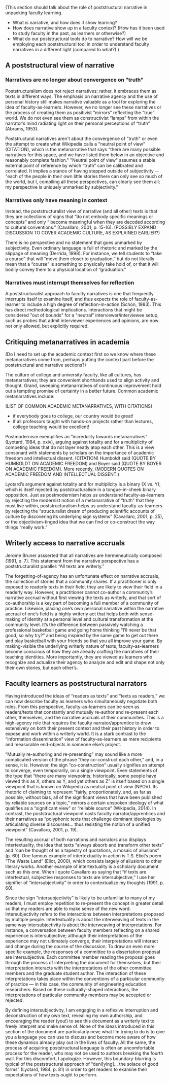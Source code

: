 (This section should talk about the role of poststructural narrative in unpacking faculty learning.

* What is narrative, and how does it show learning?
* How does narrative show up in a faculty context? (How has it been used to study faculty in the past, as learners or otherwise?)
* What do our poststructural tools do to narrative? How will we be employing each poststructural tool in order to understand faculty narratives in a different light (compared to what?)
)

A poststructural view of narrative
------------------------------------

### Narratives are no longer about convergence on "truth"

Poststructuralism does not reject narratives; rather, it embraces them as texts in different ways. The emphasis on narrative agency and the use of personal history still makes narrative valuable as a tool for exploring the idea of faculty-as-learners. However, we no longer see these narratives or the process of creating them as positivist “mirrors” reflecting the “true” world. We do not even see them as constructivist “lamps” from within the narrator’s mind radiating light on their personal perceptions of “truth” (Abrams, 1953). 

Poststructural narratives aren't about the convergence of "truth" or even the attempt to create what Wikipedia calls a "neutral point of view" (CITATION), which is the metanarrative that says "there are many possible narratives for this space, and we have listed them below in an objective and reasonably complete fashion." "Neutral point of view" assumes a stable external point of reference by which “truth” can be calibrated and correlated. It implies a stance of having stepped outside of subjectivity -- "each of the people in their own little stories there can only see so much of the world, but I, compiling all these perspectives, can clearly see them all; my perspective is uniquely unmarked by subjectivity." 

### Narratives only have meaning in context

Instead, the poststructuralist view of narrative (and all other) texts is that they are collections of signs that “do not embody specific meanings or concepts” and only “ become meaningful when they are decoded according to cultural conventions.” (Cavallaro, 2001, p. 15-16). (POSSIBLY EXPAND DISCUSSION TO COVER ACADEMIC CULTURE, AS EXPLAINED EARLIER?)

There is no perspective and no statement that goes unmarked by subjectivity. Even ordinary language is full of rhetoric and marked by the slippage of meaning (Derrida, 1998). For instance, we tell students to “take a course” that will “move them closer to graduation,” but do not literally mean that a “course” is something to physically take hold of, or that it will bodily convey them to a physical location of “graduation.”

### Narratives must interrupt themselves for reflection

A poststructuralist approach to faculty narratives is one that frequently interrupts itself to examine itself, and thus expects the role of faculty-as-learner to include a high degree of reflection-in-action (Schön, 1983). This has direct methodological implications. Interactions that might be considered "out of bounds" for a "neutral" interviewer/interviewee setup, such as probes that admit interviewer experiences and opinions, are now not only allowed, but explicitly required.

Critiquing metanarratives in academia
--------------------------------------------

(Do I need to set up the academic context first so we know where these metanarratives come from, perhaps putting the context part before the poststructural and narrative sections?)

The culture of college and university faculty, like all cultures, has metanarratives; they are convenient shorthands used to align activity and thought. Grand, sweeping metanarratives of continuous improvement hold out a tempting promise of certainty in a better future. Common academic metanarratives include:

(LIST OF COMMON ACADEMIC METANARRATIVES, WITH CITATIONS)

* if everybody goes to college, our country would be great!
* if all professors taught with hands-on projects rather than lectures, college teaching would be excellent!

Postmodernism exemplifies an “incredulity towards metanarratives” (Lyotard, 1984, p. xxiv), arguing against totality and for a multiplicity of competing ideas that do not layer neatly atop each other.
This is a view consonant with statements by scholars on the importance of academic freedom and intellectual dissent. (CITATION) Humboldt said (QUOTE BY HUMBOLDT ON ACADEMIC FREEDOM) and Boyer said (QUOTE BY BOYER ON ACADEMIC FREEDOM). More recently, (MODERN QUOTES ON ACADEMIC FREEDOM AND INTELLECTUAL DISSENT.)

Lyotard’s argument against totality and for multiplicity is a binary (X vs. Y), which is itself rejected by poststructuralism in a tongue-in-cheek binary opposition. Just as postmodernism helps us understand faculty-as-learners by rejecting the modernist notion of a metanarrative of “truth” that they must live within, poststructuralism helps us understand faculty-as-learners by rejecting the “structuralist dream of producing scientific accounts of culture by discovering its underlying sign systems” (Cavallaro, 2001, p. 25), or the objectivism-tinged idea that we can find or co-construct the way things “really work.”

Writerly access to narrative accruals
------------------------------------------

Jerome Bruner assserted that all narratives are hermeneutically composed (1991, p. 7). This statement from the narrative perspective has a poststructuralist parallel: “All texts are writerly.” 

The forgetting-of-agency has an unfortunate effect on narrative accruals, the collection of stories that a community shares. If a practitioner is only exposed to readerly texts in their field, they are likely to view their field in a readerly way. However, a practitioner cannot co-author a community’s narrative accrual without first viewing the texts as writerly, and that sort of co-authorship is a key part of becoming a full member of a community of practice. Likewise, placing one’s own personal narrative within the narrative accrual of one’s field is a highly writerly act that helps both with sense-making of identity at a personal level and cultural transformation at the community level. It’s the difference between passively watching a professional basketball game and going home thinking “I’ll never be that good, so why try?” and being inspired by the same game to get out there and play basketball with your friends so that you all improve your game. By making-visible the underlying writerly nature of texts, faculty-as-learners become conscious of how they are already crafting the narratives of their teaching identities. More importantly, they are viewed as learners who recognize and actualize their agency to analyze and edit and shape not only their own stories, but each other’s.

Faculty learners as poststructural narrators
----------------------------------------------

Having introduced the ideas of “readers as texts” and “texts as readers,” we can now describe faculty as learners who simultaneously negotiate both roles. From this perspective, faculty-as-learners can be seen as readers/texts that constantly and mutually re-author and re-present each other, themselves, and the narrative accruals of their communities. This is a high-agency role that requires the faculty narrator/apprentice to draw extensively on both their present context and their past history in order to expose and work within a writerly world. It is a stark contrast to the “information dissemination” view of faculty-as-learners as mere recipients and measurable end-objects in someone else’s project.

“Mutually re-authoring and re-presenting” may sound like a more complicated version of the phrase “they co-construct each other,” and, in a sense, it is. However, the sign “co-construction” usually signifies an attempt to converge, even temporarily, on a single viewpoint. Even statements of the type that “there are many viewpoints; historically, some people have viewed this as X, others as Y, and yet others as Z” is itself based on a single viewpoint that is known on Wikipedia as neutral point of view (NPOV). Its rhetoric of claiming to represent "fairly, proportionately, and, as far as possible, without bias, all of the significant views that have been published by reliable sources on a topic,” mirrors a certain unspoken ideology of what qualifies as a “significant view” or “reliable source” (Wikipedia, 2014). In contrast, the poststructural viewpoint casts faculty narrator/apprentices and their narratives as “polyphonic texts that challenge dominant ideologies by articulating diverse discourses… thus resisting the notion of a unified viewpoint” (Cavallaro, 2001, p. 19).

The resulting accrual of both narrations and narrators also displays intertextuality, the idea that texts “always absorb and transform other texts” and “can be thought of as a tapestry of quotations, a mosaic of allusions” (p. 60). One famous example of intertextuality in action is T.S. Eliot’s poem “The Waste Land” (Eliot, 2000), which consists largely of allusions to other literary works. Another example of intertextuality is a scholarly document such as this one. When I quote Cavallaro as saying that “if texts are intertextual, subjective responses to texts are intersubjective,” I use her signifier of “intersubjectivity” in order to contextualize my thoughts (1991, p. 60).

Since the sign “intersubjectivity” is likely to be unfamiliar to many of my readers, I must employ repetition to re-present the concept in greater detail so that my readers are able to make sense of the new word. Intersubjectivity refers to the interactions between interpretations proposed by multiple people. Intertextuality is about the interweaving of texts in the same way intersubjectivity is about the interweaving of interpretations. For instance, a conversation between faculty members reflecting on a shared experience is intersubjective; although their interpretations of the experience may not ultimately converge, their interpretations will interact and change during the course of the discussion. To draw an even more specific example, the responses of a committee to a dissertation proposal are intersubjective. Each committee member reading the proposal goes through the process of interpreting the document for themselves, but their interpretation interacts with the interpretations of the other committee members and the graduate student author. The interaction of these interpretations takes place within the conventions of a particular community of practice — in this case, the community of engineering education researchers. Based on these culturally-shaped interactions, the interpretations of particular community members may be accepted or rejected.

By defining intersubjectivity, I am engaging in a reflexive interruption and deconstruction of my own text, revealing my own authorship, and encouraging the reader (you!) to see this document as a writerly text to freely interpret and make sense of. None of the ideas introduced in this section of the document are particularly new; what I’m trying to do is to give you a language you can use to discuss and become more aware of how these dynamics already play out in the lives of faculty. All the same, the process of acquiring poststructural language is often an uncomfortable process for the reader, who may not be used to authors breaking the fourth wall. For this discomfort, I apologize. However, this boundary-blurring is typical of the poststructural approach of “deni\[ying]… the solace of good forms” (Lyotard, 1984, p. 81) in order to get readers to examine their expectations of how texts ought to perform.
